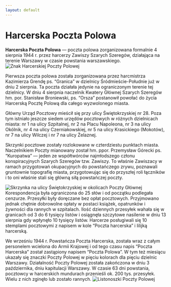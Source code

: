 ```yaml
---
layout: default
---
```


# Harcerska Poczta Polowa

**Harcerska Poczta Polowa** — poczta polowa zorganizowana formalnie 4 sierpnia 1944 r. przez harcerzy Zawiszy Szarych Szeregów, działająca na terenie Warszawy w czasie powstania warszawskiego. 
![Znak Harcerskiej Poczty Polowej](https://upload.wikimedia.org/wikipedia/commons/0/02/Harcerska_Poczta_Polowa_pieczec.jpg)

Pierwsza poczta polowa została zorganizowana przez harcmistrza Kazimierza Grendę ps. “Granica” w dzielnicy Śródmieście-Południe już w dniu 2 sierpnia. Ta poczta działała jedynie na ograniczonym terenie tej dzielnicy. W dniu 4 sierpnia naczelnik Kwatery Głównej Szarych Szeregów hm. por. Stanisław Broniewski, ps. “Orsza” postanowił powołać do życia Harcerską Pocztę Polową dla całego wyzwolonego miasta. 

Główny Urząd Pocztowy mieścił się przy ulicy Świętokrzyskiej nr 28. Poza tym istniało jeszcze siedem urzędów pocztowych w różnych dzielnicach miasta: nr 1 na ulicy Szpitalnej, nr 2 na Placu Napoleona, nr 3 na ulicy Okólnik, nr 4 na ulicy Czerniakowskiej, nr 5 na ulicy Krasickiego (Mokotów), nr 7 na ulicy Wilczej i nr 7 na ulicy Żelaznej.

Skrzynki pocztowe zostały rozlokowane w czterdziestu punktach miasta. Naczelnikiem Poczty mianowany został hm. ppor. Przemysław Górecki ps. “Kuropatwa” — jeden ze współtwórców najmłodszego członu konspiracyjnych Szarych Szeregów tzw. Zawiszy. To właśnie Zawiszacy w ramach przygotowań okupacyjnych do powstańczego zrywu, poznawali gruntownie topografię miasta, przygotowując się do przyszłej roli łączników i to oni właśnie stali się główną siłą powstańczej poczty. 

![Skrzynka na ulicy Świętokrzyskiej w okolicach Poczty Głównej](https://upload.wikimedia.org/wikipedia/commons/6/6d/Warsaw_Uprising_by_Bukowski_-_mail_box_-_131.jpg)
Korespondencja była ograniczona do 25 słów i od początku podlegała cenzurze. Przesyłki były doręczane bez opłat pocztowych. Przyjmowano jednak chętnie dobrowolne opłaty w postaci książek, opatrunków i żywności dla rannych w szpitalach. Ilość dziennych przesyłek wahała się w granicach od 3 do 6 tysięcy listów i osiągnęła szczytowe nasilenie w dniu 13 sierpnia gdy wpłynęło 10 tysięcy listów. Harcerze posługiwali się 10 stemplami pocztowymi z napisem w kole “Poczta harcerska” i lilijką harcerską. 

We wrześniu 1944 r. Powstańcza Poczta Harcerska, została wraz z całym personelem wcielona do Armii Krajowej i od tego czasu napis “Poczta Harcerska” został zastąpiony napisem “Poczta Polowa”. W tym też miesiącu ukazały się znaczki Poczty Polowej w pięciu kolorach dla pięciu dzielnic Warszawy. Działalność Poczty Polowej została zakończona w dniu 3 października, dniu kapitulacji Warszawy. W czasie 63 dni powstania, pocztowcy w harcerskich mundurach przenieśli ok. 200 tys. przesyłek. Wielu z nich zginęło lub zostało rannych.
![Listonoszki Poczty Polowej](https://upload.wikimedia.org/wikipedia/commons/9/98/Harcerska_Poczta_Polowa_Zawiszacy_listonoszki.jpg)




